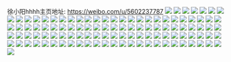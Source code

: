 徐小阳hhhh主页地址: https://weibo.com/u/5602237787 
![](https://wx4.sinaimg.cn/mw2000/00678pXZly1h9g2aiug1mj30u0140dye.jpg) 
![](https://wx4.sinaimg.cn/mw2000/00678pXZly1h9g29iwiatj30u0140aru.jpg) 
![](https://wx4.sinaimg.cn/mw2000/00678pXZly1h9g29vgfr1j32c0340x6r.jpg) 
![](https://wx4.sinaimg.cn/mw2000/00678pXZly1h9g29x9l7rj32c0340kjm.jpg) 
![](https://wx4.sinaimg.cn/mw2000/00678pXZly1h9g29p5jnij32c0340x6q.jpg) 
![](https://wx4.sinaimg.cn/mw2000/00678pXZly1h9g29s1hx2j32c0340x6q.jpg) 
![](https://wx4.sinaimg.cn/mw2000/00678pXZly1h9drn7rugyj32c03401kz.jpg) 
![](https://wx4.sinaimg.cn/mw2000/00678pXZly1h9dqk7pvmnj32c0340qv6.jpg) 
![](https://wx4.sinaimg.cn/mw2000/00678pXZly1h9dqkbn6vqj32c0340kjm.jpg) 
![](https://wx4.sinaimg.cn/mw2000/00678pXZly1h9dqkd90gzj32c0340e82.jpg) 
![](https://wx4.sinaimg.cn/mw2000/00678pXZly1h8xxegc4r2j33402c0kjm.jpg) 
![](https://wx4.sinaimg.cn/mw2000/00678pXZly1h8xxeacocnj33402c0e82.jpg) 
![](https://wx4.sinaimg.cn/mw2000/00678pXZly1h8xxe30halj33402c0npe.jpg) 
![](https://wx4.sinaimg.cn/mw2000/00678pXZly1h8xxdv6w63j33402c0hdu.jpg) 
![](https://wx4.sinaimg.cn/mw2000/00678pXZly1h8xxeobnfaj33402c0hdu.jpg) 
![](https://wx4.sinaimg.cn/mw2000/00678pXZly1h8xxek5wgjj33402c0hdu.jpg) 
![](https://wx4.sinaimg.cn/mw2000/00678pXZly1h8l1ky8mccj32c0340u0x.jpg) 
![](https://wx4.sinaimg.cn/mw2000/00678pXZly1h8c0rfdoq8j32c0340u0y.jpg) 
![](https://wx4.sinaimg.cn/mw2000/00678pXZly1h8c0vsytzqj32ao328kjm.jpg) 
![](https://wx4.sinaimg.cn/mw2000/00678pXZly1h8c0qs6dhbj32c0340u0y.jpg) 
![](https://wx4.sinaimg.cn/mw2000/00678pXZly1h8c0vllhbbj32c0340hdv.jpg) 
![](https://wx4.sinaimg.cn/mw2000/00678pXZly1h8c0vvk10cj34cg39chdv.jpg) 
![](https://wx4.sinaimg.cn/mw2000/00678pXZly1h8c0vwopmbj32c0340b2a.jpg) 
![](https://wx4.sinaimg.cn/mw2000/00678pXZly1h7ysbbn7vuj32c0340hdu.jpg) 
![](https://wx4.sinaimg.cn/mw2000/00678pXZly1h7ysbd1hzdj32c0340e82.jpg) 
![](https://wx4.sinaimg.cn/mw2000/00678pXZly1h7ysba475uj32c03401kx.jpg) 
![](https://wx4.sinaimg.cn/mw2000/00678pXZly1h7s8bf2oekj32c03404qr.jpg) 
![](https://wx4.sinaimg.cn/mw2000/00678pXZly1h7s8dl21ojj32c0340hdv.jpg) 
![](https://wx4.sinaimg.cn/mw2000/00678pXZly1h7pcfoixgfj32c0340b2a.jpg) 
![](https://wx4.sinaimg.cn/mw2000/00678pXZly1h7nny44kufj32c03404qq.jpg) 
![](https://wx4.sinaimg.cn/mw2000/00678pXZly1h7nny4u98kj30u01hcn46.jpg) 
![](https://wx4.sinaimg.cn/mw2000/00678pXZly1h7nny7kcizj32c0340e83.jpg) 
![](https://wx4.sinaimg.cn/mw2000/00678pXZly1h7nny2ji6lj32c03407wi.jpg) 
![](https://wx4.sinaimg.cn/mw2000/00678pXZly1h7nny0kd37j32c0340b2a.jpg) 
![](https://wx4.sinaimg.cn/mw2000/00678pXZly1h7nnxyxk3lj30u01hcn83.jpg) 
![](https://wx4.sinaimg.cn/mw2000/00678pXZly1h7nnyc34i4j32c03404qq.jpg) 
![](https://wx4.sinaimg.cn/mw2000/00678pXZly1h7nnyacyqnj33402c0kjn.jpg) 
![](https://wx4.sinaimg.cn/mw2000/00678pXZly1h7j0zq5w88j31sc2ds1ky.jpg) 
![](https://wx4.sinaimg.cn/mw2000/00678pXZly1h7j0zsupu0j31sc2dsu0x.jpg) 
![](https://wx4.sinaimg.cn/mw2000/00678pXZly1h7j0zv5y00j31sc2dsx6p.jpg) 
![](https://wx4.sinaimg.cn/mw2000/00678pXZly1h7j0zm96adj31sc2dsu0x.jpg) 
![](https://wx4.sinaimg.cn/mw2000/00678pXZly1h7fj31xaqlj323t35rx6q.jpg) 
![](https://wx4.sinaimg.cn/mw2000/00678pXZly1h7fj34wdr3j31rm2727cm.jpg) 
![](https://wx4.sinaimg.cn/mw2000/00678pXZly1h7fj35pe6dj30v91jkwlj.jpg) 
![](https://wx4.sinaimg.cn/mw2000/00678pXZly1h7fj39nha5j323u35sqgx.jpg) 
![](https://wx4.sinaimg.cn/mw2000/00678pXZly1h7c6amlnigj32c03401kz.jpg) 
![](https://wx4.sinaimg.cn/mw2000/00678pXZly1h7abr80ky1j322o3401l1.jpg) 
![](https://wx4.sinaimg.cn/mw2000/00678pXZly1h7abrv759kj32c0340u0z.jpg) 
![](https://wx4.sinaimg.cn/mw2000/00678pXZly1h7absh6c4wj32c0340qv7.jpg) 
![](https://wx4.sinaimg.cn/mw2000/00678pXZly1h7abqalz8pj31s035sk9f.jpg) 
![](https://wx4.sinaimg.cn/mw2000/00678pXZly1h7abt3161aj32c03401jj.jpg) 
![](https://wx4.sinaimg.cn/mw2000/00678pXZly1h7abtoaaygj3340340qv7.jpg) 
![](https://wx4.sinaimg.cn/mw2000/00678pXZly1h781op0tuij32c034rx6r.jpg) 
![](https://wx4.sinaimg.cn/mw2000/00678pXZly1h781nnwxnlj32c034fu0z.jpg) 
![](https://wx4.sinaimg.cn/mw2000/00678pXZly1h778fokh6ij32c0340kjm.jpg) 
![](https://wx4.sinaimg.cn/mw2000/00678pXZly1h778fvqpxmj32c0340n44.jpg) 
![](https://wx4.sinaimg.cn/mw2000/00678pXZly1h778g5sgy2j32c0340kjm.jpg) 
![](https://wx4.sinaimg.cn/mw2000/00678pXZly1h778g0y5hdj32c0340kjm.jpg) 
![](https://wx4.sinaimg.cn/mw2000/00678pXZly1h73zf36p7cj32c0340x6q.jpg) 
![](https://wx4.sinaimg.cn/mw2000/00678pXZly1h73zhwj11bj32c03404qr.jpg) 
![](https://wx4.sinaimg.cn/mw2000/00678pXZly1h73zi1myl1j32c0340qv5.jpg) 
![](https://wx4.sinaimg.cn/mw2000/00678pXZly1h73zhx7nrxj30t21fpgmu.jpg) 
![](https://wx4.sinaimg.cn/mw2000/00678pXZly1h73zhyh1i5j32c0340npe.jpg) 
![](https://wx4.sinaimg.cn/mw2000/00678pXZly1h73zi08bwtj32c0340e82.jpg) 
![](https://wx4.sinaimg.cn/mw2000/00678pXZly1h73zjani18j31sc2dshdt.jpg) 
![](https://wx4.sinaimg.cn/mw2000/00678pXZly1h6q6jiabpyj30u0140dqu.jpg) 
![](https://wx4.sinaimg.cn/mw2000/00678pXZly1h6q6jhu8z0j30u0140alm.jpg) 
![](https://wx4.sinaimg.cn/mw2000/00678pXZly1h6q6f6csikj30u0140ama.jpg) 
![](https://wx4.sinaimg.cn/mw2000/00678pXZly1h6q6f6shuej30u0140wkb.jpg) 
![](https://wx4.sinaimg.cn/mw2000/00678pXZly1h6c0ahp9naj30ic0acaam.jpg) 
![](https://wx4.sinaimg.cn/mw2000/00678pXZly1h66khg1czij30v91vo1kx.jpg) 
![](https://wx4.sinaimg.cn/mw2000/00678pXZly1h66ccntj4qj32c02c0hdu.jpg) 
![](https://wx4.sinaimg.cn/mw2000/00678pXZly1h5nemjvkdaj32by33zu0y.jpg) 
![](https://wx4.sinaimg.cn/mw2000/00678pXZly1h5nem7iih3j32c0341x6q.jpg) 
![](https://wx4.sinaimg.cn/mw2000/00678pXZly1h56nrix98lj344u675he1.jpg) 
![](https://wx4.sinaimg.cn/mw2000/00678pXZly1h56nrkxwixj32c0340npe.jpg) 
![](https://wx4.sinaimg.cn/mw2000/00678pXZly1h56nro5l3yj30mi0u011x.jpg) 
![](https://wx4.sinaimg.cn/mw2000/00678pXZly1h56nrst852j32c0340u0y.jpg) 
![](https://wx4.sinaimg.cn/mw2000/00678pXZly1h56nq8zkmkj30u01hch3a.jpg) 
![](https://wx4.sinaimg.cn/mw2000/00678pXZly1h56nq9woxtj32c03404qq.jpg) 
![](https://wx4.sinaimg.cn/mw2000/00678pXZly1h47w51jzihj31sc2dsx6p.jpg) 
![](https://wx4.sinaimg.cn/mw2000/00678pXZly1h47w54df3sj31sc2dsx6p.jpg) 
![](https://wx4.sinaimg.cn/mw2000/00678pXZgy1h3nfa2vw96j31o01o0e81.jpg) 
![](https://wx4.sinaimg.cn/mw2000/00678pXZgy1h3nfa3ygqkj31o01o0e81.jpg) 
![](https://wx4.sinaimg.cn/mw2000/00678pXZgy1h3hlypv33hj32c0340kjm.jpg) 
![](https://wx4.sinaimg.cn/mw2000/00678pXZgy1h39h57c116j32c0340b2a.jpg) 
![](https://wx4.sinaimg.cn/mw2000/00678pXZgy1h39h58tewdj326m2wukjl.jpg) 
![](https://wx4.sinaimg.cn/mw2000/00678pXZgy1h39h51u1omj31v12hdx6p.jpg) 
![](https://wx4.sinaimg.cn/mw2000/00678pXZgy1h39h5axi12j32c0340qv6.jpg) 
![](https://wx4.sinaimg.cn/mw2000/00678pXZgy1h39h5d4es7j32c0340x6q.jpg) 
![](https://wx4.sinaimg.cn/mw2000/00678pXZgy1h39h5g0xpxj32c0340e82.jpg) 
![](https://wx4.sinaimg.cn/mw2000/00678pXZgy1h2u93iy6oij31hu1o047q.jpg) 
![](https://wx4.sinaimg.cn/mw2000/00678pXZgy1h2u93igbk5j310a1ifwnq.jpg) 
![](https://wx4.sinaimg.cn/mw2000/00678pXZgy1h2u93hczosj310a1ifgwz.jpg) 
![](https://wx4.sinaimg.cn/mw2000/00678pXZgy1h2u93jbiulj30rp0u0gmu.jpg) 
![](https://wx4.sinaimg.cn/mw2000/00678pXZgy1h2sipoo8j0j31400u0ncd.jpg) 
![](https://wx4.sinaimg.cn/mw2000/00678pXZgy1h2sipnouxoj31400u0h0u.jpg) 
![](https://wx4.sinaimg.cn/mw2000/00678pXZgy1h2qpdlnk2tj33402c07wh.jpg) 
![](https://wx4.sinaimg.cn/mw2000/00678pXZgy1h2qpdrctpdj32c0340x6q.jpg) 
![](https://wx4.sinaimg.cn/mw2000/00678pXZgy1h2qpdw69quj32db2c0e82.jpg) 
![](https://wx4.sinaimg.cn/mw2000/00678pXZgy1h2qpdu8ptyj32c02c0b2a.jpg) 
![](https://wx4.sinaimg.cn/mw2000/00678pXZgy1h2qpdxkbcfj31tg1o0qv5.jpg) 
![](https://wx4.sinaimg.cn/mw2000/00678pXZgy1h2myqs0hngj32c0340hdt.jpg) 
![](https://wx4.sinaimg.cn/mw2000/00678pXZgy1h2k71ketloj32c033yhdu.jpg) 
![](https://wx4.sinaimg.cn/mw2000/00678pXZgy1h2iu0kpxphj322m33zb2a.jpg) 
![](https://wx4.sinaimg.cn/mw2000/00678pXZgy1h2iu0luqbbj322o3411ky.jpg) 
![](https://wx4.sinaimg.cn/mw2000/00678pXZgy1h2iu0jlofaj3341341b2b.jpg) 
![](https://wx4.sinaimg.cn/mw2000/00678pXZgy1h2iu0mdscbj30zc2hxqnl.jpg) 
